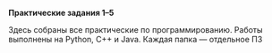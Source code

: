 **Практические задания 1–5**

Здесь собраны все практические по программированию.
Работы выполнены на Python, C++ и Java.
Каждая папка — отдельное ПЗ
